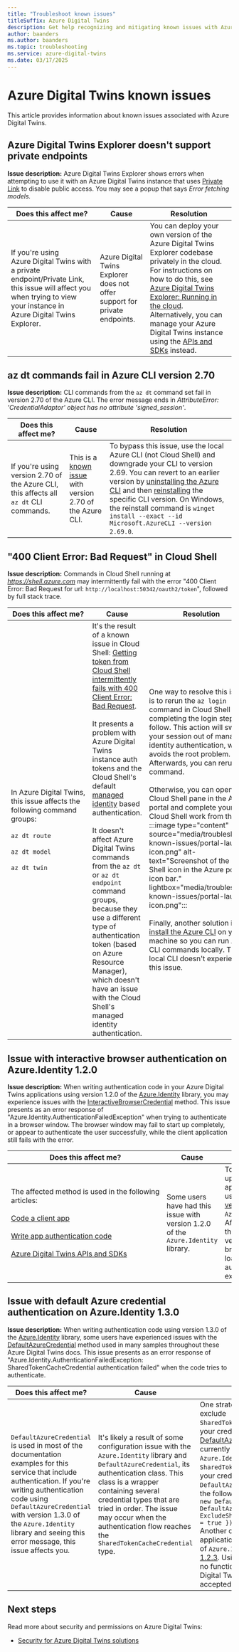 ```yaml
---
title: "Troubleshoot known issues"
titleSuffix: Azure Digital Twins
description: Get help recognizing and mitigating known issues with Azure Digital Twins.
author: baanders
ms.author: baanders
ms.topic: troubleshooting
ms.service: azure-digital-twins
ms.date: 03/17/2025
---
```


# Azure Digital Twins known issues

This article provides information about known issues associated with Azure Digital Twins.

## Azure Digital Twins Explorer doesn't support private endpoints

**Issue description:** Azure Digital Twins Explorer shows errors when attempting to use it with an Azure Digital Twins instance that uses [Private Link](concepts-security.md#private-network-access-with-azure-private-link) to disable public access. You may see a popup that says *Error fetching models.*

| Does this affect me? | Cause | Resolution |
| --- | --- | --- |
| If you're using Azure&nbsp;Digital&nbsp;Twins with a private endpoint/Private Link, this issue will affect you when trying to view your instance in Azure&nbsp;Digital&nbsp;Twins Explorer. | Azure Digital Twins Explorer does not offer support for private endpoints. | You can deploy your own version of the Azure Digital Twins Explorer codebase privately in the cloud. For instructions on how to do this, see [Azure Digital Twins Explorer: Running in the cloud](https://github.com/Azure-Samples/digital-twins-explorer#running-in-the-cloud). Alternatively, you can manage your Azure Digital Twins instance using the [APIs and SDKs](./concepts-apis-sdks.md) instead. |

## az dt commands fail in Azure CLI version 2.70

**Issue description:** CLI commands from the `az dt` command set fail in version 2.70 of the Azure CLI. The error message ends in *AttributeError: 'CredentialAdaptor' object has no attribute 'signed_session'*. 

| Does this affect me? | Cause | Resolution |
| --- | --- | --- |
| If you're using version 2.70 of the Azure CLI, this affects all `az dt` CLI commands. | This is a [known issue](https://github.com/Azure/azure-cli/issues/31042) with version 2.70 of the Azure CLI. | To bypass this issue, use the local Azure CLI (not Cloud Shell) and downgrade your CLI to version 2.69. You can revert to an earlier version by [uninstalling the Azure CLI](/cli/azure/install-azure-cli-windows?pivots=winget#uninstall) and then [reinstalling](/cli/azure/install-azure-cli-windows?pivots=winget#install-or-update) the specific CLI version. On Windows, the reinstall command is `winget install --exact --id Microsoft.AzureCLI --version 2.69.0`. |

## "400 Client Error: Bad Request" in Cloud Shell

**Issue description:** Commands in Cloud Shell running at *https://shell.azure.com* may intermittently fail with the error "400 Client Error: Bad Request for url: `http://localhost:50342/oauth2/token`", followed by full stack trace.

| Does this affect me? | Cause | Resolution |
| --- | --- | --- |
| In&nbsp;Azure&nbsp;Digital&nbsp;Twins, this issue affects the following command groups:<br><br>`az dt route`<br><br>`az dt model`<br><br>`az dt twin` | It's the result of a known issue in Cloud Shell: [Getting token from Cloud Shell intermittently fails with 400 Client Error: Bad Request](https://github.com/Azure/azure-cli/issues/11749).<br><br>It presents a problem with Azure Digital Twins instance auth tokens and the Cloud Shell's default [managed identity](../active-directory/managed-identities-azure-resources/overview.md) based authentication. <br><br>It doesn't affect Azure Digital Twins commands from the `az dt` or `az dt endpoint` command groups, because they use a different type of authentication token (based on Azure Resource Manager), which doesn't have an issue with the Cloud Shell's managed identity authentication. | One way to resolve this issue is to rerun the `az login` command in Cloud Shell and completing the login steps that follow. This action will switch your session out of managed identity authentication, which avoids the root problem. Afterwards, you can rerun the command.<br><br>Otherwise, you can open the Cloud Shell pane in the Azure portal and complete your Cloud Shell work from there.<br>:::image type="content" source="media/troubleshoot-known-issues/portal-launch-icon.png" alt-text="Screenshot of the Cloud Shell icon in the Azure portal icon bar." lightbox="media/troubleshoot-known-issues/portal-launch-icon.png":::<br><br>Finally, another solution is to [install the Azure CLI](/cli/azure/install-azure-cli) on your machine so you can run Azure CLI commands locally. The local CLI doesn't experience this issue. |

## Issue with interactive browser authentication on Azure.Identity 1.2.0

**Issue description:** When writing authentication code in your Azure Digital Twins applications using version 1.2.0 of the [Azure.Identity](/dotnet/api/azure.identity?view=azure-dotnet&preserve-view=true) library, you may experience issues with the [InteractiveBrowserCredential](/dotnet/api/azure.identity.interactivebrowsercredential?view=azure-dotnet&preserve-view=true) method. This issue presents as an error response of "Azure.Identity.AuthenticationFailedException" when trying to authenticate in a browser window. The browser window may fail to start up completely, or appear to authenticate the user successfully, while the client application still fails with the error.

| Does this affect me? | Cause | Resolution |
| --- | --- | --- |
| The&nbsp;affected&nbsp;method&nbsp;is&nbsp;used&nbsp;in&nbsp;the&nbsp;following articles:<br><br>[Code a client app](tutorial-code.md)<br><br>[Write app authentication code](how-to-authenticate-client.md)<br><br>[Azure Digital Twins APIs and SDKs](concepts-apis-sdks.md) | Some users have had this issue with version 1.2.0 of the `Azure.Identity` library. | To resolve, update your applications to use a [later version](https://www.nuget.org/packages/Azure.Identity) of `Azure.Identity`. After updating the library version, the browser should load and authenticate as expected. |

## Issue with default Azure credential authentication on Azure.Identity 1.3.0

**Issue description:** When writing authentication code using version 1.3.0 of the [Azure.Identity](/dotnet/api/azure.identity?view=azure-dotnet&preserve-view=true) library, some users have experienced issues with the [DefaultAzureCredential](/dotnet/api/azure.identity.defaultazurecredential?view=azure-dotnet&preserve-view=true) method used in many samples throughout these Azure Digital Twins docs. This issue presents as an error response of "Azure.Identity.AuthenticationFailedException: SharedTokenCacheCredential authentication failed" when the code tries to authenticate.

| Does this affect me? | Cause | Resolution |
| --- | --- | --- |
| `DefaultAzureCredential` is used in most of the documentation examples for this service that include authentication. If you're writing authentication code using `DefaultAzureCredential` with version 1.3.0 of the `Azure.Identity` library and seeing this error message, this issue affects you. | It's likely a result of some configuration issue with the `Azure.Identity` library and `DefaultAzureCredential`, its authentication class. This class is a wrapper containing several credential types that are tried in order. The issue may occur when the authentication flow reaches the `SharedTokenCacheCredential` type. | One strategy to resolve this is to exclude `SharedTokenCacheCredential` from your credential, as described in this [DefaultAzureCredential issue](https://github.com/Azure/azure-sdk/issues/1970) that is currently open against `Azure.Identity`. You can exclude `SharedTokenCacheCredential` from your credential by instantiating the `DefaultAzureCredential` class using the following optional parameter: `new DefaultAzureCredential(new DefaultAzureCredentialOptions { ExcludeSharedTokenCacheCredential = true });`<br>Another option is to change your application to use an earlier version of `Azure.Identity`, such as [version 1.2.3](https://www.nuget.org/packages/Azure.Identity/1.2.3). Using an earlier version has no functional impact to Azure Digital Twins, which makes it an accepted solution. |

## Next steps

Read more about security and permissions on Azure Digital Twins:
* [Security for Azure Digital Twins solutions](concepts-security.md)
